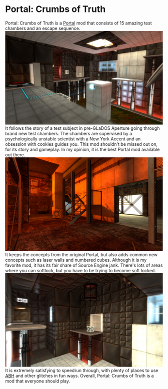 # Portal: Crumbs of Truth
Portal: Crumbs of Truth is a [Portal](portal.md) mod that consists of 15 amazing test chambers and an escape sequence. 
<br>
<img src="assets/images/crumbs1" width="533" height="300">
<br>
It follows the story of a test subject in pre-GLaDOS Aperture going through brand new test chambers. The chambers are supervised by a psychologically unstable scientist with a New York Accent and an obsession with cookies guides you. This mod shouldn't be missed out on, for its story and gameplay. In my opinion, it is the best Portal mod available out there. 
<br>
<img src="assets/images/crumbs2" width="533" height="300">
<br>
It keeps the concepts from the original Portal, but also adds common new concepts such as laser walls and numbered cubes. Although it is my favorite mod, 
it has its fair share of Source Engine jank. There's lots of areas where you can softlock, but you have to be trying to become soft locked. 
<br>
<img src="assets/images/crumbs3" width="533" height="300">
<br>
It is extremely satisfying to speedrun through, with plenty of places to use [ABH](portal.md#speedrunning) and other glitches in fun ways. Overall, Portal: Crumbs of Truth 
is a mod that everyone should play.
